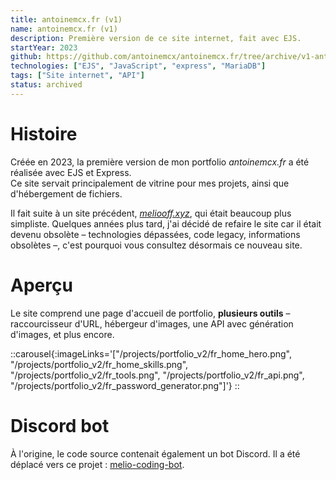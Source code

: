```yaml
---
title: antoinemcx.fr (v1)
name: antoinemcx.fr (v1)
description: Première version de ce site internet, fait avec EJS.
startYear: 2023
github: https://github.com/antoinemcx/antoinemcx.fr/tree/archive/v1-antoinemcx.fr-ejs
technologies: ["EJS", "JavaScript", "express", "MariaDB"]
tags: ["Site internet", "API"]
status: archived
---
```


# Histoire

Créée en 2023, la première version de mon portfolio *antoinemcx.fr* a été réalisée avec EJS et Express.  
Ce site servait principalement de vitrine pour mes projets, ainsi que d'hébergement de fichiers.

Il fait suite à un site précédent, [*meliooff.xyz*](https://github.com/antoinemcx/antoinemcx.fr/tree/archive/v0-meliooff.xyz-ejs), qui était beaucoup plus simpliste.
Quelques années plus tard, j'ai décidé de refaire le site car il était devenu obsolète – technologies dépassées, code legacy, informations obsolètes –, c'est pourquoi vous consultez désormais ce nouveau site.

# Aperçu

Le site comprend une page d'accueil de portfolio, **plusieurs outils** – raccourcisseur d'URL, hébergeur d'images, une API avec génération d'images, et plus encore.

::carousel{:imageLinks='["/projects/portfolio_v2/fr_home_hero.png", "/projects/portfolio_v2/fr_home_skills.png", "/projects/portfolio_v2/fr_tools.png", "/projects/portfolio_v2/fr_api.png", "/projects/portfolio_v2/fr_password_generator.png"]'}
::

# Discord bot

À l'origine, le code source contenait également un bot Discord. Il a été déplacé vers ce projet : [melio-coding-bot](/projects/melio_coding_bot).
